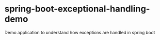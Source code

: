 # spring-boot-exceptional-handling-demo
Demo application to understand how exceptions are handled in spring boot
